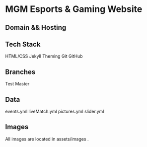 # MGM Esports & Gaming Website
## Domain && Hosting

## Tech Stack
HTML/CSS
Jekyll Theming
Git
GitHub

## Branches
Test
Master

## Data 
events.yml
liveMatch.yml
pictures.yml
slider.yml

## Images
All images are located in assets/images .
